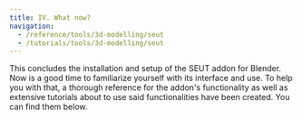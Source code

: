 ```yaml
---
title: IV. What now?
navigation:
  - /reference/tools/3d-modelling/seut
  - /tutorials/tools/3d-modelling/seut
---
```


This concludes the installation and setup of the SEUT addon for Blender. Now is a good time to familiarize yourself with its interface and use. To help you with that, a thorough reference for the addon's functionality as well as extensive tutorials about to use said functionalities have been created. You can find them below.
